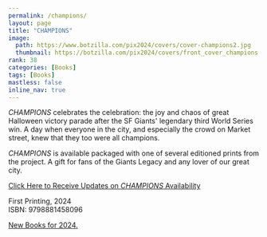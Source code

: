```yaml
---
permalink: /champions/
layout: page
title: "CHAMPIONS"
image:
  path: https://www.botzilla.com/pix2024/covers/cover-champions2.jpg
  thumbnail: https://botzilla.com/pix2024/covers/front_cover_champions.jpg
rank: 38
categories: [Books]
tags: [Books]
mastless: false
inline_nav: true
---
```


_CHAMPIONS_ celebrates the celebration: the joy and chaos of great Halloween victory parade after the SF Giants' legendary third World Series win. A day when everyone in the city, and especially the crowd on Market street, knew that they too were all champions.

_CHAMPIONS_ is available packaged with one of several editioned prints from the project. A gift for fans of the Giants Legacy and any lover of our great city.

<a class="btn btn--info btn--large" href="mailto:kevin+books@vumondo.com?subject=Updates%20on%20CHAMPIONS&body=Please%20keep%20me%20informed%20of%20updates%20on%20sales%20availability%20of%20%22CHAMPIONS%22">Click Here to Receive Updates on _CHAMPIONS_ Availability</a>

First Printing, 2024<br/>ISBN: 9798881458096

<a href="{{ site.url }}/book24">New Books for 2024.</a>

<!--
<figure class="align-center">
<img src="https://www.botzilla.com/pix2024/Bjorke-AATS-BizCard-sRGB-web.jpg">
<figcaption>See You on June First</figcaption>
</figure>
-->
